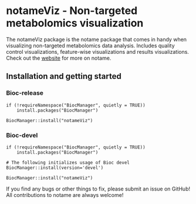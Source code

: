 # notameViz - Non-targeted metabolomics visualization

The notameViz package is the notame package that comes in handy when 
visualizing non-targeted metabolomics data analysis. Includes quality 
control visualizations, feature-wise visualizations and results visualizations.
Check out the [website](https://hanhineva-lab.github.io/notame/) for more on 
notame.

## Installation and getting started

### Bioc-release

```
if (!requireNamespace("BiocManager", quietly = TRUE))
    install.packages("BiocManager")

BiocManager::install("notameViz")
```

### Bioc-devel

```
if (!requireNamespace("BiocManager", quietly = TRUE))
    install.packages("BiocManager")

# The following initializes usage of Bioc devel
BiocManager::install(version='devel')

BiocManager::install("notameViz")
```

If you find any bugs or other things to fix, please submit an issue on GitHub! 
All contributions to notame are always welcome!
